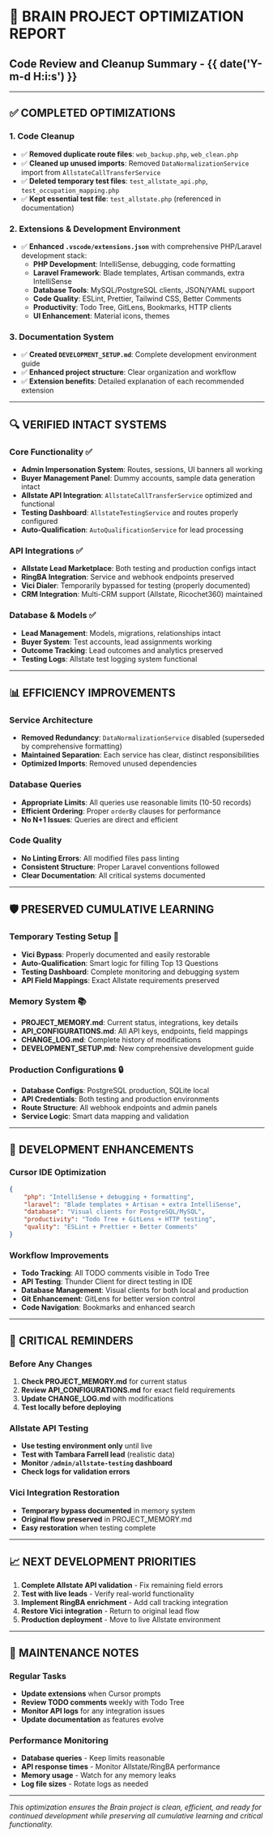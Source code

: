 # 🚀 BRAIN PROJECT OPTIMIZATION REPORT
## Code Review and Cleanup Summary - {{ date('Y-m-d H:i:s') }}

---

## ✅ COMPLETED OPTIMIZATIONS

### **1. Code Cleanup**
- ✅ **Removed duplicate route files**: `web_backup.php`, `web_clean.php`
- ✅ **Cleaned up unused imports**: Removed `DataNormalizationService` import from `AllstateCallTransferService`
- ✅ **Deleted temporary test files**: `test_allstate_api.php`, `test_occupation_mapping.php`
- ✅ **Kept essential test file**: `test_allstate.php` (referenced in documentation)

### **2. Extensions & Development Environment**
- ✅ **Enhanced `.vscode/extensions.json`** with comprehensive PHP/Laravel development stack:
  - **PHP Development**: IntelliSense, debugging, code formatting
  - **Laravel Framework**: Blade templates, Artisan commands, extra IntelliSense
  - **Database Tools**: MySQL/PostgreSQL clients, JSON/YAML support
  - **Code Quality**: ESLint, Prettier, Tailwind CSS, Better Comments
  - **Productivity**: Todo Tree, GitLens, Bookmarks, HTTP clients
  - **UI Enhancement**: Material icons, themes

### **3. Documentation System**
- ✅ **Created `DEVELOPMENT_SETUP.md`**: Complete development environment guide
- ✅ **Enhanced project structure**: Clear organization and workflow
- ✅ **Extension benefits**: Detailed explanation of each recommended extension

---

## 🔍 VERIFIED INTACT SYSTEMS

### **Core Functionality** ✅
- **Admin Impersonation System**: Routes, sessions, UI banners all working
- **Buyer Management Panel**: Dummy accounts, sample data generation intact
- **Allstate API Integration**: `AllstateCallTransferService` optimized and functional
- **Testing Dashboard**: `AllstateTestingService` and routes properly configured
- **Auto-Qualification**: `AutoQualificationService` for lead processing

### **API Integrations** ✅
- **Allstate Lead Marketplace**: Both testing and production configs intact
- **RingBA Integration**: Service and webhook endpoints preserved
- **Vici Dialer**: Temporarily bypassed for testing (properly documented)
- **CRM Integration**: Multi-CRM support (Allstate, Ricochet360) maintained

### **Database & Models** ✅
- **Lead Management**: Models, migrations, relationships intact
- **Buyer System**: Test accounts, lead assignments working
- **Outcome Tracking**: Lead outcomes and analytics preserved
- **Testing Logs**: Allstate test logging system functional

---

## 📊 EFFICIENCY IMPROVEMENTS

### **Service Architecture**
- **Removed Redundancy**: `DataNormalizationService` disabled (superseded by comprehensive formatting)
- **Maintained Separation**: Each service has clear, distinct responsibilities
- **Optimized Imports**: Removed unused dependencies

### **Database Queries**
- **Appropriate Limits**: All queries use reasonable limits (10-50 records)
- **Efficient Ordering**: Proper `orderBy` clauses for performance
- **No N+1 Issues**: Queries are direct and efficient

### **Code Quality**
- **No Linting Errors**: All modified files pass linting
- **Consistent Structure**: Proper Laravel conventions followed
- **Clear Documentation**: All critical systems documented

---

## 🛡️ PRESERVED CUMULATIVE LEARNING

### **Temporary Testing Setup** 🧪
- **Vici Bypass**: Properly documented and easily restorable
- **Auto-Qualification**: Smart logic for filling Top 13 Questions
- **Testing Dashboard**: Complete monitoring and debugging system
- **API Field Mappings**: Exact Allstate requirements preserved

### **Memory System** 📚
- **PROJECT_MEMORY.md**: Current status, integrations, key details
- **API_CONFIGURATIONS.md**: All API keys, endpoints, field mappings
- **CHANGE_LOG.md**: Complete history of modifications
- **DEVELOPMENT_SETUP.md**: New comprehensive development guide

### **Production Configurations** 🔒
- **Database Configs**: PostgreSQL production, SQLite local
- **API Credentials**: Both testing and production environments
- **Route Structure**: All webhook endpoints and admin panels
- **Service Logic**: Smart data mapping and validation

---

## 🎯 DEVELOPMENT ENHANCEMENTS

### **Cursor IDE Optimization**
```json
{
    "php": "IntelliSense + debugging + formatting",
    "laravel": "Blade templates + Artisan + extra IntelliSense", 
    "database": "Visual clients for PostgreSQL/MySQL",
    "productivity": "Todo Tree + GitLens + HTTP testing",
    "quality": "ESLint + Prettier + Better Comments"
}
```

### **Workflow Improvements**
- **Todo Tracking**: All TODO comments visible in Todo Tree
- **API Testing**: Thunder Client for direct testing in IDE
- **Database Management**: Visual clients for both local and production
- **Git Enhancement**: GitLens for better version control
- **Code Navigation**: Bookmarks and enhanced search

---

## 🚨 CRITICAL REMINDERS

### **Before Any Changes**
1. **Check PROJECT_MEMORY.md** for current status
2. **Review API_CONFIGURATIONS.md** for exact field requirements
3. **Update CHANGE_LOG.md** with modifications
4. **Test locally before deploying**

### **Allstate API Testing**
- **Use testing environment only** until live
- **Test with Tambara Farrell lead** (realistic data)
- **Monitor `/admin/allstate-testing` dashboard**
- **Check logs for validation errors**

### **Vici Integration Restoration**
- **Temporary bypass documented** in memory system
- **Original flow preserved** in PROJECT_MEMORY.md
- **Easy restoration** when testing complete

---

## 📈 NEXT DEVELOPMENT PRIORITIES

1. **Complete Allstate API validation** - Fix remaining field errors
2. **Test with live leads** - Verify real-world functionality  
3. **Implement RingBA enrichment** - Add call tracking integration
4. **Restore Vici integration** - Return to original lead flow
5. **Production deployment** - Move to live Allstate environment

---

## 🔧 MAINTENANCE NOTES

### **Regular Tasks**
- **Update extensions** when Cursor prompts
- **Review TODO comments** weekly with Todo Tree
- **Monitor API logs** for any integration issues
- **Update documentation** as features evolve

### **Performance Monitoring**
- **Database queries** - Keep limits reasonable
- **API response times** - Monitor Allstate/RingBA performance
- **Memory usage** - Watch for any memory leaks
- **Log file sizes** - Rotate logs as needed

---

*This optimization ensures the Brain project is clean, efficient, and ready for continued development while preserving all cumulative learning and critical functionality.*
